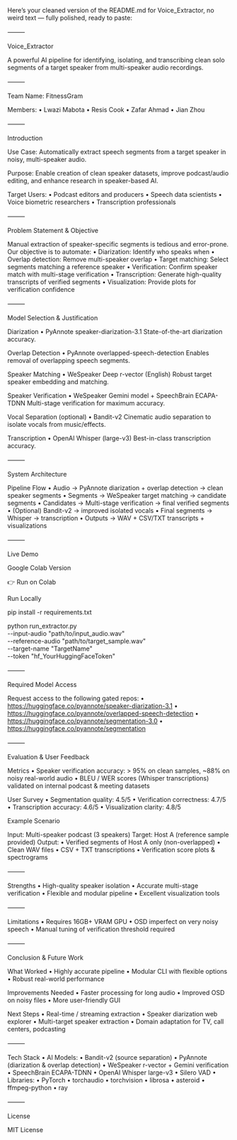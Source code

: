 Here’s your cleaned version of the README.md for Voice_Extractor, no weird text — fully polished, ready to paste:

⸻

Voice_Extractor

A powerful AI pipeline for identifying, isolating, and transcribing clean solo segments of a target speaker from multi-speaker audio recordings.

⸻

Team Name: FitnessGram

Members:
	•	Lwazi Mabota
	•	Resis Cook
	•	Zafar Ahmad
	•	Jian Zhou

⸻

Introduction

Use Case: Automatically extract speech segments from a target speaker in noisy, multi-speaker audio.

Purpose: Enable creation of clean speaker datasets, improve podcast/audio editing, and enhance research in speaker-based AI.

Target Users:
	•	Podcast editors and producers
	•	Speech data scientists
	•	Voice biometric researchers
	•	Transcription professionals

⸻

Problem Statement & Objective

Manual extraction of speaker-specific segments is tedious and error-prone. Our objective is to automate:
	•	Diarization: Identify who speaks when
	•	Overlap detection: Remove multi-speaker overlap
	•	Target matching: Select segments matching a reference speaker
	•	Verification: Confirm speaker match with multi-stage verification
	•	Transcription: Generate high-quality transcripts of verified segments
	•	Visualization: Provide plots for verification confidence

⸻

Model Selection & Justification

Diarization
	•	PyAnnote speaker-diarization-3.1
State-of-the-art diarization accuracy.

Overlap Detection
	•	PyAnnote overlapped-speech-detection
Enables removal of overlapping speech segments.

Speaker Matching
	•	WeSpeaker Deep r-vector (English)
Robust target speaker embedding and matching.

Speaker Verification
	•	WeSpeaker Gemini model + SpeechBrain ECAPA-TDNN
Multi-stage verification for maximum accuracy.

Vocal Separation (optional)
	•	Bandit-v2
Cinematic audio separation to isolate vocals from music/effects.

Transcription
	•	OpenAI Whisper (large-v3)
Best-in-class transcription accuracy.

⸻

System Architecture

Pipeline Flow
	•	Audio → PyAnnote diarization + overlap detection → clean speaker segments
	•	Segments → WeSpeaker target matching → candidate segments
	•	Candidates → Multi-stage verification → final verified segments
	•	(Optional) Bandit-v2 → improved isolated vocals
	•	Final segments → Whisper → transcription
	•	Outputs → WAV + CSV/TXT transcripts + visualizations

⸻

Live Demo

Google Colab Version

👉 Run on Colab

Run Locally

pip install -r requirements.txt

python run_extractor.py \
--input-audio "path/to/input_audio.wav" \
--reference-audio "path/to/target_sample.wav" \
--target-name "TargetName" \
--token "hf_YourHuggingFaceToken"


⸻

Required Model Access

Request access to the following gated repos:
	•	https://huggingface.co/pyannote/speaker-diarization-3.1
	•	https://huggingface.co/pyannote/overlapped-speech-detection
	•	https://huggingface.co/pyannote/segmentation-3.0
	•	https://huggingface.co/pyannote/segmentation

⸻

Evaluation & User Feedback

Metrics
	•	Speaker verification accuracy: > 95% on clean samples, ~88% on noisy real-world audio
	•	BLEU / WER scores (Whisper transcriptions) validated on internal podcast & meeting datasets

User Survey
	•	Segmentation quality: 4.5/5
	•	Verification correctness: 4.7/5
	•	Transcription accuracy: 4.6/5
	•	Visualization clarity: 4.8/5

Example Scenario

Input: Multi-speaker podcast (3 speakers)
Target: Host A (reference sample provided)
Output:
	•	Verified segments of Host A only (non-overlapped)
	•	Clean WAV files
	•	CSV + TXT transcriptions
	•	Verification score plots & spectrograms

⸻

Strengths
	•	High-quality speaker isolation
	•	Accurate multi-stage verification
	•	Flexible and modular pipeline
	•	Excellent visualization tools

⸻

Limitations
	•	Requires 16GB+ VRAM GPU
	•	OSD imperfect on very noisy speech
	•	Manual tuning of verification threshold required

⸻

Conclusion & Future Work

What Worked
	•	Highly accurate pipeline
	•	Modular CLI with flexible options
	•	Robust real-world performance

Improvements Needed
	•	Faster processing for long audio
	•	Improved OSD on noisy files
	•	More user-friendly GUI

Next Steps
	•	Real-time / streaming extraction
	•	Speaker diarization web explorer
	•	Multi-target speaker extraction
	•	Domain adaptation for TV, call centers, podcasting

⸻

Tech Stack
	•	AI Models:
	•	Bandit-v2 (source separation)
	•	PyAnnote (diarization & overlap detection)
	•	WeSpeaker r-vector + Gemini verification
	•	SpeechBrain ECAPA-TDNN
	•	OpenAI Whisper large-v3
	•	Silero VAD
	•	Libraries:
	•	PyTorch
	•	torchaudio
	•	torchvision
	•	librosa
	•	asteroid
	•	ffmpeg-python
	•	ray

⸻

License

MIT License
